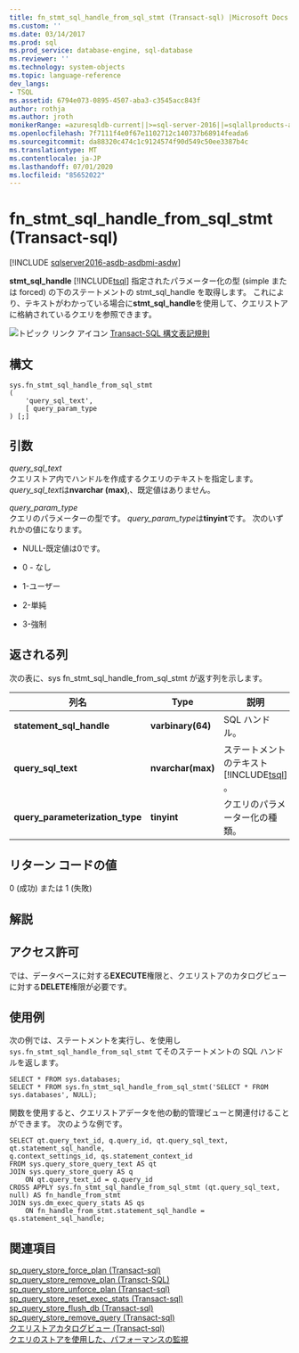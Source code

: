 ```yaml
---
title: fn_stmt_sql_handle_from_sql_stmt (Transact-sql) |Microsoft Docs
ms.custom: ''
ms.date: 03/14/2017
ms.prod: sql
ms.prod_service: database-engine, sql-database
ms.reviewer: ''
ms.technology: system-objects
ms.topic: language-reference
dev_langs:
- TSQL
ms.assetid: 6794e073-0895-4507-aba3-c3545acc843f
author: rothja
ms.author: jroth
monikerRange: =azuresqldb-current||>=sql-server-2016||=sqlallproducts-allversions||>=sql-server-linux-2017||=azuresqldb-mi-current
ms.openlocfilehash: 7f7111f4e0f67e1102712c140737b68914feada6
ms.sourcegitcommit: da88320c474c1c9124574f90d549c50ee3387b4c
ms.translationtype: MT
ms.contentlocale: ja-JP
ms.lasthandoff: 07/01/2020
ms.locfileid: "85652022"
---
```

# <a name="sysfn_stmt_sql_handle_from_sql_stmt-transact-sql"></a>fn_stmt_sql_handle_from_sql_stmt (Transact-sql)
[!INCLUDE [sqlserver2016-asdb-asdbmi-asdw](../../includes/applies-to-version/sqlserver2016-asdb-asdbmi-asdw.md)]

  **stmt_sql_handle** [!INCLUDE[tsql](../../includes/tsql-md.md)] 指定されたパラメーター化の型 (simple または forced) の下のステートメントの stmt_sql_handle を取得します。 これにより、テキストがわかっている場合に**stmt_sql_handle**を使用して、クエリストアに格納されているクエリを参照できます。  
  
 ![トピック リンク アイコン](../../database-engine/configure-windows/media/topic-link.gif "トピック リンク アイコン") [Transact-SQL 構文表記規則](../../t-sql/language-elements/transact-sql-syntax-conventions-transact-sql.md)  
  
## <a name="syntax"></a>構文  
  
```  
sys.fn_stmt_sql_handle_from_sql_stmt   
(  
    'query_sql_text',   
    [ query_param_type   
) [;]  
```  
  
## <a name="arguments"></a>引数  
 *query_sql_text*  
 クエリストア内でハンドルを作成するクエリのテキストを指定します。 *query_sql_text*は**nvarchar (max)**,、既定値はありません。  
  
 *query_param_type*  
 クエリのパラメーターの型です。 *query_param_type*は**tinyint**です。 次のいずれかの値になります。  
  
-   NULL-既定値は0です。  
  
-   0 - なし  
  
-   1-ユーザー  
  
-   2-単純  
  
-   3-強制  
  
## <a name="columns-returned"></a>返される列  
 次の表に、sys fn_stmt_sql_handle_from_sql_stmt が返す列を示します。  
  
|列名|Type|説明|  
|-----------------|----------|-----------------|  
|**statement_sql_handle**|**varbinary(64)**|SQL ハンドル。|  
|**query_sql_text**|**nvarchar(max)**|ステートメントのテキスト [!INCLUDE[tsql](../../includes/tsql-md.md)] 。|  
|**query_parameterization_type**|**tinyint**|クエリのパラメーター化の種類。|  
  
## <a name="return-code-values"></a>リターン コードの値  
 0 (成功) または 1 (失敗)  
  
## <a name="remarks"></a>解説  
  
## <a name="permissions"></a>アクセス許可  
 では、データベースに対する**EXECUTE**権限と、クエリストアのカタログビューに対する**DELETE**権限が必要です。  
  
## <a name="examples"></a>使用例  
 次の例では、ステートメントを実行し、を使用し `sys.fn_stmt_sql_handle_from_sql_stmt` てそのステートメントの SQL ハンドルを返します。  
  
```  
SELECT * FROM sys.databases;   
SELECT * FROM sys.fn_stmt_sql_handle_from_sql_stmt('SELECT * FROM sys.databases', NULL);  
```  
  
 関数を使用すると、クエリストアデータを他の動的管理ビューと関連付けることができます。 次のような例です。  
  
```  
SELECT qt.query_text_id, q.query_id, qt.query_sql_text, qt.statement_sql_handle,  
q.context_settings_id, qs.statement_context_id   
FROM sys.query_store_query_text AS qt  
JOIN sys.query_store_query AS q   
    ON qt.query_text_id = q.query_id  
CROSS APPLY sys.fn_stmt_sql_handle_from_sql_stmt (qt.query_sql_text, null) AS fn_handle_from_stmt  
JOIN sys.dm_exec_query_stats AS qs   
    ON fn_handle_from_stmt.statement_sql_handle = qs.statement_sql_handle;  
```  
  
## <a name="see-also"></a>関連項目  
 [sp_query_store_force_plan &#40;Transact-sql&#41;](../../relational-databases/system-stored-procedures/sp-query-store-force-plan-transact-sql.md)   
 [sp_query_store_remove_plan &#40;Transct-SQL&#41;](../../relational-databases/system-stored-procedures/sp-query-store-remove-plan-transct-sql.md)   
 [sp_query_store_unforce_plan &#40;Transact-sql&#41;](../../relational-databases/system-stored-procedures/sp-query-store-unforce-plan-transact-sql.md)   
 [sp_query_store_reset_exec_stats &#40;Transact-sql&#41;](../../relational-databases/system-stored-procedures/sp-query-store-reset-exec-stats-transact-sql.md)   
 [sp_query_store_flush_db &#40;Transact-sql&#41;](../../relational-databases/system-stored-procedures/sp-query-store-flush-db-transact-sql.md)   
 [sp_query_store_remove_query &#40;Transact-sql&#41;](../../relational-databases/system-stored-procedures/sp-query-store-remove-query-transact-sql.md)   
 [クエリストアカタログビュー &#40;Transact-sql&#41;](../../relational-databases/system-catalog-views/query-store-catalog-views-transact-sql.md)   
 [クエリのストアを使用した、パフォーマンスの監視](../../relational-databases/performance/monitoring-performance-by-using-the-query-store.md)  
  
  
